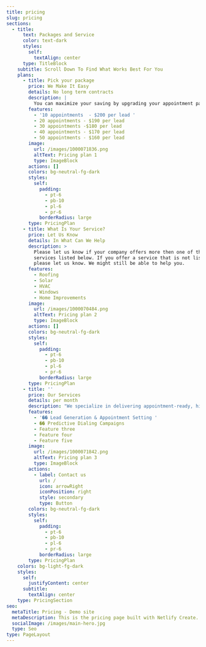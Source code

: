 ```yaml
---
title: pricing
slug: pricing
sections:
  - title:
      text: Packages and Service
      color: text-dark
      styles:
        self:
          textAlign: center
      type: TitleBlock
    subtitle: Scroll Down To Find What Works Best For You
    plans:
      - title: Pick your package
        price: We Make It Easy
        details: No long term contracts
        description: |
          You can maximize your saving by upgrading your appointment package.
        features:
          - '10 appointments  - $200 per lead '
          - 20 appointments - $190 per lead
          - 30 appointments -$180 per lead
          - 40 appointments - $170 per lead
          - 50 appointments - $160 per lead
        image:
          url: /images/1000071836.png
          altText: Pricing plan 1
          type: ImageBlock
        actions: []
        colors: bg-neutral-fg-dark
        styles:
          self:
            padding:
              - pt-6
              - pb-10
              - pl-6
              - pr-6
            borderRadius: large
        type: PricingPlan
      - title: What Is Your Service?
        price: Let Us Know
        details: In What Can We Help
        description: >
          Please let us know if your company offers more then one of the
          services listed below. If you offer a service that is not listed,
          please let us know. We might still be able to help you.
        features:
          - Roofing
          - Solar
          - HVAC
          - Windows
          - Home Improvements
        image:
          url: /images/1000070484.png
          altText: Pricing plan 2
          type: ImageBlock
        actions: []
        colors: bg-neutral-fg-dark
        styles:
          self:
            padding:
              - pt-6
              - pb-10
              - pl-6
              - pr-6
            borderRadius: large
        type: PricingPlan
      - title: ''
        price: Our Services
        details: per month
        description: "We specialize in delivering appointment-ready, high-intent homeowner leads to\_ contractors across the U.S. through a streamlined, remote-first call center solution.\_ Our services are built to drive real, measurable growth for your business—backed\_ by automation, accuracy, and speed.\n"
        features:
          - '�� Lead Generation & Appointment Setting '
          - �� Predictive Dialing Campaigns
          - Feature three
          - Feature four
          - Feature five
        image:
          url: /images/1000071842.png
          altText: Pricing plan 3
          type: ImageBlock
        actions:
          - label: Contact us
            url: /
            icon: arrowRight
            iconPosition: right
            style: secondary
            type: Button
        colors: bg-neutral-fg-dark
        styles:
          self:
            padding:
              - pt-6
              - pb-10
              - pl-6
              - pr-6
            borderRadius: large
        type: PricingPlan
    colors: bg-light-fg-dark
    styles:
      self:
        justifyContent: center
      subtitle:
        textAlign: center
    type: PricingSection
seo:
  metaTitle: Pricing - Demo site
  metaDescription: This is the pricing page built with Netlify Create.
  socialImage: /images/main-hero.jpg
  type: Seo
type: PageLayout
---
```

